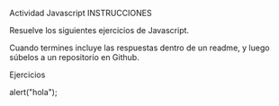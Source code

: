 Actividad Javascript
INSTRUCCIONES

Resuelve los siguientes ejercicios de Javascript.

Cuando termines incluye las respuestas dentro de un readme, y luego súbelos a un repositorio en Github.

Ejercicios

<!-- 1.Identifica por qué el archivo javascript no se carga -->

<!DOCTYPE html>
<html>
  <head>
    <meta charset="utf-8">
    <title></title>
    <script href="javascript.js"> </script>
  </head>
  <body>

  </body>
</html>
alert("hola");

<!-- 2.¿Qué valor da la siguiente variable? ¿Por qué da ese valor? -->

<!DOCTYPE html>
<html>
  <head>
    <meta charset="utf-8">
    <title></title>
  </head>
  <body>
    <script>
     	var = a;
    	alert(a);
    </script>
  </body>
</html>

<!-- 3.¿Cuál es el valor de la siguiente suma? -->

<!DOCTYPE html>
<html>
  <head>
    <meta charset="utf-8">
    <title></title>
  </head>
  <body>
    <script>
     	var miNumero = 3 + "3";
    	console.log(miNumero);
    </script>
  </body>
</html>

<!-- 4.Descubre cúales eson los errores en el siguiente código: -->

<!DOCTYPE html>
<html>
  <head>
    <meta charset="utf-8">
    <title></title>
  </head>
  <body>
    <script>
      Var Mis Vacaciones = "me faltan" + " " + 45 + "días para las vacaciones";
    </script>
  </body>
</html>

<!-- 5.Identifica el problema del siguiente código: -->

<!DOCTYPE html>
<html>
  <head>
    <meta charset="utf-8">
    <title></title>
  </head>
  <body>
    <script type="text/javascript">
    a = prompt("ingresa un número");
    b = prompt("ingresa otro número");
    alert("la suma es " + a + b );
    </script>
  </body>
</html>
